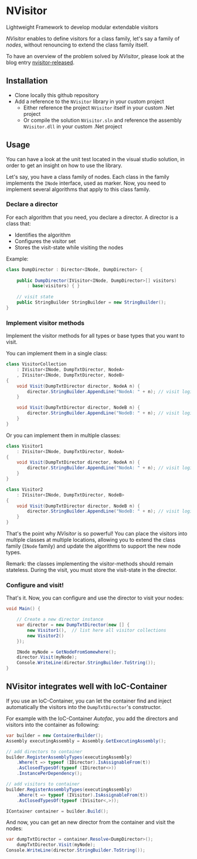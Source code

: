 NVisitor
========

Lightweight Framework to develop modular extendable visitors

*NVisitor* enables to define visitors for a class family, let's say a family of *nodes*, without renouncing to extend the class family itself.

To have an overview of the problem solved by *NVisitor*, please look at the blog entry [nvisitor-released](https://jeromerg.github.io/blog/2015/01/06/nvisitor-released/).

Installation
------------

- Clone locally this github repository
- Add a reference to the `NVisitor` library in your custom project
    - Either reference the project `NVisitor` itself in your custom .Net project
    - Or compile the solution `NVisitor.sln` and reference the assembly `NVisitor.dll` in your custom .Net project

Usage
-----

You can have a look at the unit test located in the visual studio solution, in order to get an insight on how to use the library.

Let's say, you have a class family of nodes. Each class in the family implements the `INode` interface, used as marker. 
Now, you need to implement several algorithms that apply to this class family.

### Declare a director

For each algorithm that you need, you declare a director. A director is a class that: 

- Identifies the algorithm
- Configures the visitor set
- Stores the visit-state while visiting the nodes

Example:
```C# 
class DumpDirector : Director<INode, DumpDirector> {
    
    public DumpDirector(IVisitor<INode, DumpDirector>[] visitors) 
        : base(visitors) { }
    
    // visit state 
    public StringBuilder StringBuilder = new StringBuilder();
}
```

### Implement visitor methods

Implement the visitor methods for all types or base types that you want to visit. 

You can implement them in a single class:

```C# 
class VisitorCollection
    : IVisitor<INode, DumpTxtDirector, NodeA>
    , IVisitor<INode, DumpTxtDirector, NodeB> 
{        
    void Visit(DumpTxtDirector director, NodeA n) {
        director.StringBuilder.AppendLine("NodeA: " + n); // visit logic for NodeA
    }

    void Visit(DumpTxtDirector director, NodeB n) {
        director.StringBuilder.AppendLine("NodeB: " + n); // visit logic for NodeB
    }
}
```

Or you can implement them in multiple classes:
```C# 
class Visitor1
    : IVisitor<INode, DumpTxtDirector, NodeA>
{        
    void Visit(DumpTxtDirector director, NodeA n) {
        director.StringBuilder.AppendLine("NodeA: " + n); // visit logic for NodeA
    }
}

class Visitor2
    : IVisitor<INode, DumpTxtDirector, NodeB> 
{        
    void Visit(DumpTxtDirector director, NodeB n) {
        director.StringBuilder.AppendLine("NodeB: " + n); // visit logic for NodeB
    }
}
```

That's the point why *NVisitor* is so powerful! You can place the visitors into multiple classes at multiple locations, allowing you to extend the class family (`INode` family) and update the algorithms to support the new node types.

Remark: the classes implementing the visitor-methods should remain stateless. During the visit, you must store the visit-state in the director. 

### Configure and visit!

That's it. Now, you can configure and use the director to visit your nodes:

```C# 
void Main() {

    // Create a new director instance
    var director = new DumpTxtDirector(new [] {
        new Visitor1(),  // list here all visitor collections
        new Visitor2()
    });    

    INode myNode = GetNodeFromSomewhere();
    director.Visit(myNode);        
    Console.WriteLine(director.StringBuilder.ToString());    
}
```

NVisitor integrates well with IoC-Container
------------------------------

If you use an IoC-Container, you can let the container find and inject automatically the visitors into the `DumpTxtDirector`'s constructor. 

For example with the IoC-Container *Autofac*, you add the directors and visitors into the container as following:

```C# 
var builder = new ContainerBuilder();
Assembly executingAssembly = Assembly.GetExecutingAssembly();

// add directors to container
builder.RegisterAssemblyTypes(executingAssembly)
    .Where(t => typeof (IDirector).IsAssignableFrom(t))
    .AsClosedTypesOf(typeof (IDirector<>))
    .InstancePerDependency();

// add visitors to container
builder.RegisterAssemblyTypes(executingAssembly)
    .Where(t => typeof (IVisitor).IsAssignableFrom(t))
    .AsClosedTypesOf(typeof (IVisitor<,>));

IContainer container = builder.Build();
```

And now, you can get an new director from the container and visit the nodes:

```C# 
var dumpTxtDirector = container.Resolve<DumpDirector>();
    dumpTxtDirector.Visit(myNode);
Console.WriteLine(director.StringBuilder.ToString());    
```



